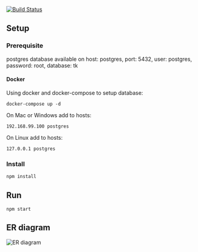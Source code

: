 [![Build Status](https://travis-ci.org/tarekauel/tkpraktikum.svg?branch=master)](https://travis-ci.org/tarekauel/tkpraktikum)

## Setup ##

### Prerequisite ###
postgres database available on host: postgres, port: 5432, user: postgres, password: root, database: tk

#### Docker ####

Using docker and docker-compose to setup database:
```
docker-compose up -d
```

On Mac or Windows add to hosts:
```
192.168.99.100 postgres
```

On Linux add to hosts:
```
127.0.0.1 postgres
```

### Install ###

```shell
npm install
```

## Run ##
```shell
npm start
```

## ER diagram ##
![ER diagram](https://rawgit.com/tarekauel/tkpraktikum/master/doc/ER.svg)
